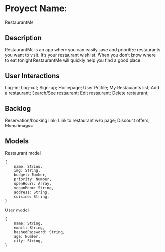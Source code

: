 # Proyect Name:
RestaurantMe

## Description
RestaurantMe is an app where you can easily save and prioritize restaurants you want to visit. It’s your restaurant wishlist. When you don’t know where to eat tonight RestaurantMe will quickly help you find a good place.

## User Interactions
Log-in;
Log-out;
Sign-up;
Homepage;
User Profile;
My Restaurants list;
Add a restaurant;
Search/See restaurant;
Edit restaurant;
Delete restaurant;

## Backlog
Reservation/booking link;
Link to restaurant web page;
Discount offers;
Menu images;

## Models
Restaurant model
```
{
    name: String,
    img: String,
    budget: Number,
    priority: Number,
    openHours: Array,
    veganMenu: String,
    address: String,
    cuisine: String,
}
```
User model
```
{
    name: String,
    email: String,
    hashedPassword: String,
    age: Number,
    city: String,
}
```
